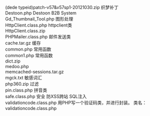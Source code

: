 (dede typeid)patch-v57&v57sp1-20121030.zip 织梦补丁<br>
Destoon.php	Destoon B2B System<br>
Gd_Thumbnail_Tool.php	图形处理<br>
HttpClient.class.php	httpclient类<br>
HttpClient.class.zip<br>
PHPMailer.class.php	邮件发送类<br>
cache.tar.gz 缓存<br>
common.php	常用函数<br>
common1.php	常用函数<br>
dict.zip<br>
medoo.php	<br>
memcached-sessions.tar.gz	<br>
mgck.txt	敏感词汇 <br>
php360.zip	过滤<br>
pin.class.php	拼音类<br>
safe.class.php	安全 防XSS跨站 SQL注入<br>
validationcode.class.php 用PHP写一个验证码类，并进行封装。 类名： validationcode.class.php<br>
